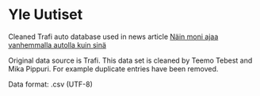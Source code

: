 Yle Uutiset
===========

Cleaned Trafi auto database used in news article <a href="
http://yle.fi/6880326" target="_blank">Näin moni ajaa vanhemmalla autolla kuin sinä</a>

Original data source is Trafi. This data set is cleaned by Teemo Tebest and Mika Pippuri. For example duplicate entries have been removed.

Data format: .csv (UTF-8)